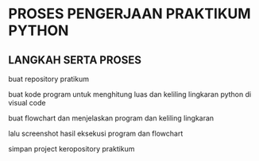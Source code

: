 # PROSES PENGERJAAN PRAKTIKUM PYTHON  
## LANGKAH SERTA PROSES

buat repository pratikum

buat kode program untuk menghitung luas dan keliling lingkaran python di visual code

buat flowchart dan menjelaskan program dan keliling lingkaran

lalu screenshot hasil eksekusi program dan flowchart

simpan project keropository praktikum

